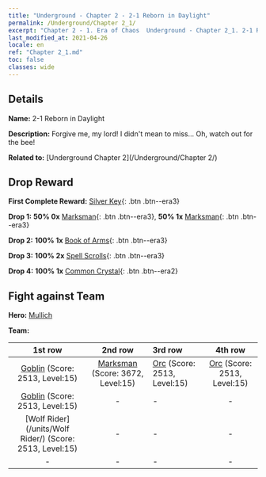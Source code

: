 ```yaml
---
title: "Underground - Chapter 2 - 2-1 Reborn in Daylight"
permalink: /Underground/Chapter 2_1/
excerpt: "Chapter 2 - 1. Era of Chaos  Underground - Chapter 2_1. 2-1 Reborn in Daylight"
last_modified_at: 2021-04-26
locale: en
ref: "Chapter 2_1.md"
toc: false
classes: wide
---
```


## Details

 **Name:** 2-1 Reborn in Daylight

 **Description:** Forgive me, my lord! I didn't mean to miss... Oh, watch out for the bee!

 **Related to:** [Underground Chapter 2](/Underground/Chapter 2/)

## Drop Reward

 **First Complete Reward:** [Silver Key](/Items/con_693/){: .btn .btn--era3}

 **Drop 1:** **50% 0x** [Marksman](/Items/unt_191/){: .btn .btn--era3}, **50% 1x** [Marksman](/Items/unt_191/){: .btn .btn--era3}

 **Drop 2:** **100% 1x** [Book of Arms](/Items/mat_18/){: .btn .btn--era3}

 **Drop 3:** **100% 2x** [Spell Scrolls](/Items/con_694/){: .btn .btn--era3}

 **Drop 4:** **100% 1x** [Common Crystal](/Items/mat_11/){: .btn .btn--era2}


## Fight against Team
 **Hero:** [Mullich](/heroes/Mullich/)

 **Team:**


  | 1st row | 2nd row | 3rd row | 4th row |
  |:----:|:----:|:----|:----:|
  | [Goblin](/units/Goblin/) (Score: 2513, Level:15)  | [Marksman](/units/Marksman/) (Score: 3672, Level:15)  | [Orc](/units/Orc/) (Score: 2513, Level:15)  | [Orc](/units/Orc/) (Score: 2513, Level:15)  |
  | [Goblin](/units/Goblin/) (Score: 2513, Level:15)  | - | - | - |
  | [Wolf Rider](/units/Wolf Rider/) (Score: 2513, Level:15)  | - | - | - |
  | - | - | - | - |


